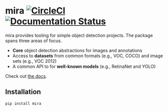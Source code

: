 # mira [![CircleCI](https://circleci.com/gh/faustomorales/mira.svg?style=shield)](https://circleci.com/gh/faustomorales/mira) [![Documentation Status](https://readthedocs.org/projects/mira-python/badge/?version=latest)](https://mira-python.readthedocs.io/en/latest/?badge=latest)

mira provides tooling for simple object detection projects. The package spans three areas of focus.

- **Core** object detection abstractions for images and annotations
- Access to **datasets** from common formats (e.g., VOC, COCO) and image sets (e.g., VOC 2012)
- A common API to for **well-known models** (e.g., RetinaNet and YOLO)

Check out [the docs](https://mira-python.readthedocs.io/en/latest/).

## Installation

```shell
pip install mira
```
